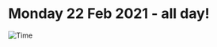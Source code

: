 # Monday 22 Feb 2021 - all day!
![Time](https://github.com/rich-ctm/today/workflows/Time/badge.svg)
